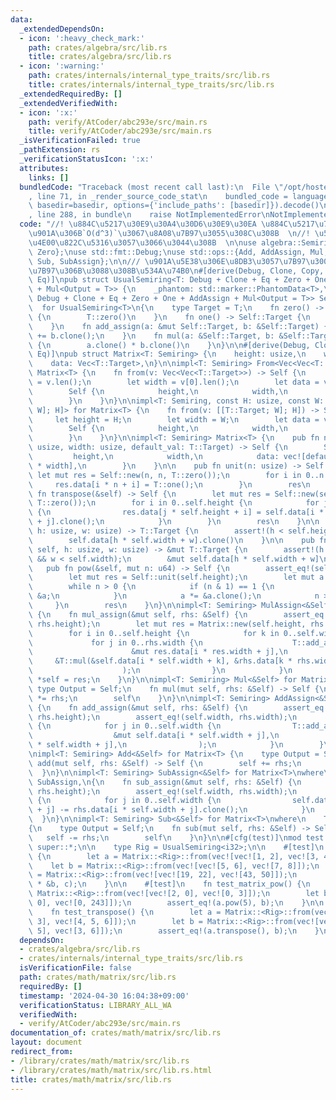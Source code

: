 ```yaml
---
data:
  _extendedDependsOn:
  - icon: ':heavy_check_mark:'
    path: crates/algebra/src/lib.rs
    title: crates/algebra/src/lib.rs
  - icon: ':warning:'
    path: crates/internals/internal_type_traits/src/lib.rs
    title: crates/internals/internal_type_traits/src/lib.rs
  _extendedRequiredBy: []
  _extendedVerifiedWith:
  - icon: ':x:'
    path: verify/AtCoder/abc293e/src/main.rs
    title: verify/AtCoder/abc293e/src/main.rs
  _isVerificationFailed: true
  _pathExtension: rs
  _verificationStatusIcon: ':x:'
  attributes:
    links: []
  bundledCode: "Traceback (most recent call last):\n  File \"/opt/hostedtoolcache/Python/3.10.14/x64/lib/python3.10/site-packages/onlinejudge_verify/documentation/build.py\"\
    , line 71, in _render_source_code_stat\n    bundled_code = language.bundle(stat.path,\
    \ basedir=basedir, options={'include_paths': [basedir]}).decode()\n  File \"/opt/hostedtoolcache/Python/3.10.14/x64/lib/python3.10/site-packages/onlinejudge_verify/languages/rust.py\"\
    , line 288, in bundle\n    raise NotImplementedError\nNotImplementedError\n"
  code: "//! \u884C\u5217\u30E9\u30A4\u30D6\u30E9\u30EA \u884C\u5217\u7A4D\u306F\u666E\
    \u901A\u306B`O(d^3)`\u3067\u8A08\u7B97\u3055\u308C\u308B  \n//! \u534A\u74B0\u306B\
    \u4E00\u822C\u5316\u3057\u3066\u3044\u308B  \n\nuse algebra::Semiring;\nuse internal_type_traits::{One,\
    \ Zero};\nuse std::fmt::Debug;\nuse std::ops::{Add, AddAssign, Mul, MulAssign,\
    \ Sub, SubAssign};\n\n/// \u901A\u5E38\u306E\u8DB3\u3057\u7B97\u3001\u639B\u3051\
    \u7B97\u306B\u3088\u308B\u534A\u74B0\n#[derive(Debug, Clone, Copy, PartialEq,\
    \ Eq)]\npub struct UsualSemiring<T: Debug + Clone + Eq + Zero + One + AddAssign\
    \ + Mul<Output = T>> {\n    _phantom: std::marker::PhantomData<T>,\n}\nimpl<T:\
    \ Debug + Clone + Eq + Zero + One + AddAssign + Mul<Output = T>> Semiring\n  \
    \  for UsualSemiring<T>\n{\n    type Target = T;\n    fn zero() -> Self::Target\
    \ {\n        T::zero()\n    }\n    fn one() -> Self::Target {\n        T::one()\n\
    \    }\n    fn add_assign(a: &mut Self::Target, b: &Self::Target) {\n        *a\
    \ += b.clone();\n    }\n    fn mul(a: &Self::Target, b: &Self::Target) -> Self::Target\
    \ {\n        a.clone() * b.clone()\n    }\n}\n\n#[derive(Debug, Clone, PartialEq,\
    \ Eq)]\npub struct Matrix<T: Semiring> {\n    height: usize,\n    width: usize,\n\
    \    data: Vec<T::Target>,\n}\n\nimpl<T: Semiring> From<Vec<Vec<T::Target>>> for\
    \ Matrix<T> {\n    fn from(v: Vec<Vec<T::Target>>) -> Self {\n        let height\
    \ = v.len();\n        let width = v[0].len();\n        let data = v.into_iter().flatten().collect();\n\
    \        Self {\n            height,\n            width,\n            data,\n\
    \        }\n    }\n}\n\nimpl<T: Semiring, const H: usize, const W: usize> From<[[T::Target;\
    \ W]; H]> for Matrix<T> {\n    fn from(v: [[T::Target; W]; H]) -> Self {\n   \
    \     let height = H;\n        let width = W;\n        let data = v.into_iter().flatten().collect();\n\
    \        Self {\n            height,\n            width,\n            data,\n\
    \        }\n    }\n}\n\nimpl<T: Semiring> Matrix<T> {\n    pub fn new(height:\
    \ usize, width: usize, default_val: T::Target) -> Self {\n        Self {\n   \
    \         height,\n            width,\n            data: vec![default_val; height\
    \ * width],\n        }\n    }\n\n    pub fn unit(n: usize) -> Self {\n       \
    \ let mut res = Self::new(n, n, T::zero());\n        for i in 0..n {\n       \
    \     res.data[i * n + i] = T::one();\n        }\n        res\n    }\n\n    pub\
    \ fn transpose(&self) -> Self {\n        let mut res = Self::new(self.width, self.height,\
    \ T::zero());\n        for i in 0..self.height {\n            for j in 0..self.width\
    \ {\n                res.data[j * self.height + i] = self.data[i * self.width\
    \ + j].clone();\n            }\n        }\n        res\n    }\n\n    pub fn get(&self,\
    \ h: usize, w: usize) -> T::Target {\n        assert!(h < self.height && w < self.width);\n\
    \        self.data[h * self.width + w].clone()\n    }\n\n    pub fn get_mut(&mut\
    \ self, h: usize, w: usize) -> &mut T::Target {\n        assert!(h < self.height\
    \ && w < self.width);\n        &mut self.data[h * self.width + w]\n    }\n\n \
    \   pub fn pow(&self, mut n: u64) -> Self {\n        assert_eq!(self.height, self.width);\n\
    \        let mut res = Self::unit(self.height);\n        let mut a = self.clone();\n\
    \        while n > 0 {\n            if (n & 1) == 1 {\n                res *=\
    \ &a;\n            }\n            a *= &a.clone();\n            n >>= 1;\n   \
    \     }\n        res\n    }\n}\n\nimpl<T: Semiring> MulAssign<&Self> for Matrix<T>\
    \ {\n    fn mul_assign(&mut self, rhs: &Self) {\n        assert_eq!(self.width,\
    \ rhs.height);\n        let mut res = Matrix::new(self.height, rhs.width, T::zero());\n\
    \        for i in 0..self.height {\n            for k in 0..self.width {\n   \
    \             for j in 0..rhs.width {\n                    T::add_assign(\n  \
    \                      &mut res.data[i * res.width + j],\n                   \
    \     &T::mul(&self.data[i * self.width + k], &rhs.data[k * rhs.width + j]),\n\
    \                    );\n                }\n            }\n        }\n       \
    \ *self = res;\n    }\n}\n\nimpl<T: Semiring> Mul<&Self> for Matrix<T> {\n   \
    \ type Output = Self;\n    fn mul(mut self, rhs: &Self) -> Self {\n        self\
    \ *= rhs;\n        self\n    }\n}\n\nimpl<T: Semiring> AddAssign<&Self> for Matrix<T>\
    \ {\n    fn add_assign(&mut self, rhs: &Self) {\n        assert_eq!(self.height,\
    \ rhs.height);\n        assert_eq!(self.width, rhs.width);\n        for i in 0..self.height\
    \ {\n            for j in 0..self.width {\n                T::add_assign(\n  \
    \                  &mut self.data[i * self.width + j],\n                    &rhs.data[i\
    \ * self.width + j],\n                );\n            }\n        }\n    }\n}\n\
    \nimpl<T: Semiring> Add<&Self> for Matrix<T> {\n    type Output = Self;\n    fn\
    \ add(mut self, rhs: &Self) -> Self {\n        self += rhs;\n        self\n  \
    \  }\n}\n\nimpl<T: Semiring> SubAssign<&Self> for Matrix<T>\nwhere\n    T::Target:\
    \ SubAssign,\n{\n    fn sub_assign(&mut self, rhs: &Self) {\n        assert_eq!(self.height,\
    \ rhs.height);\n        assert_eq!(self.width, rhs.width);\n        for i in 0..self.height\
    \ {\n            for j in 0..self.width {\n                self.data[i * self.width\
    \ + j] -= rhs.data[i * self.width + j].clone();\n            }\n        }\n  \
    \  }\n}\n\nimpl<T: Semiring> Sub<&Self> for Matrix<T>\nwhere\n    T::Target: SubAssign,\n\
    {\n    type Output = Self;\n    fn sub(mut self, rhs: &Self) -> Self {\n     \
    \   self -= rhs;\n        self\n    }\n}\n\n#[cfg(test)]\nmod test {\n    use\
    \ super::*;\n\n    type Rig = UsualSemiring<i32>;\n\n    #[test]\n    fn test_matrix()\
    \ {\n        let a = Matrix::<Rig>::from(vec![vec![1, 2], vec![3, 4]]);\n    \
    \    let b = Matrix::<Rig>::from(vec![vec![5, 6], vec![7, 8]]);\n        let c\
    \ = Matrix::<Rig>::from(vec![vec![19, 22], vec![43, 50]]);\n        assert_eq!(a\
    \ * &b, c);\n    }\n\n    #[test]\n    fn test_matrix_pow() {\n        let a =\
    \ Matrix::<Rig>::from(vec![vec![2, 0], vec![0, 3]]);\n        let b = Matrix::<Rig>::from(vec![vec![32,\
    \ 0], vec![0, 243]]);\n        assert_eq!(a.pow(5), b);\n    }\n\n    #[test]\n\
    \    fn test_transpose() {\n        let a = Matrix::<Rig>::from(vec![vec![1, 2,\
    \ 3], vec![4, 5, 6]]);\n        let b = Matrix::<Rig>::from(vec![vec![1, 4], vec![2,\
    \ 5], vec![3, 6]]);\n        assert_eq!(a.transpose(), b);\n    }\n}\n"
  dependsOn:
  - crates/algebra/src/lib.rs
  - crates/internals/internal_type_traits/src/lib.rs
  isVerificationFile: false
  path: crates/math/matrix/src/lib.rs
  requiredBy: []
  timestamp: '2024-04-30 16:04:38+09:00'
  verificationStatus: LIBRARY_ALL_WA
  verifiedWith:
  - verify/AtCoder/abc293e/src/main.rs
documentation_of: crates/math/matrix/src/lib.rs
layout: document
redirect_from:
- /library/crates/math/matrix/src/lib.rs
- /library/crates/math/matrix/src/lib.rs.html
title: crates/math/matrix/src/lib.rs
---
```

